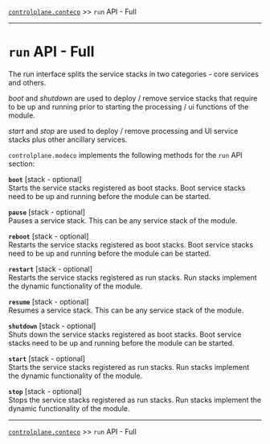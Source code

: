 [`controlplane.conteco`](../README.md) >> `run` API - Full

-----

# `run` API - Full

The run interface splits the service stacks in two categories - core services and others.

_boot_ and _shutdown_ are used to deploy / remove service stacks that require to be
up and running prior to starting the processing / ui functions of the module.

_start_ and _stop_ are used to deploy / remove processing and UI service stacks plus other ancillary services.

`controlplane.modeco` implements the following methods for the `run` API section:  

__`boot`__ [stack - optional]  
Starts the service stacks registered as boot stacks.
Boot service stacks need to be up and running before the module can be started.  

__`pause`__ [stack - optional]  
Pauses a service stack. This can be any service stack of the module.  

__`reboot`__ [stack - optional]  
Restarts the service stacks registered as boot stacks.
Boot service stacks need to be up and running before the module can be started.  

__`restart`__ [stack - optional]  
Restarts the service stacks registered as run stacks.
Run stacks implement the dynamic functionality of the module.  

__`resume`__ [stack - optional]  
Resumes a service stack. This can be any service stack of the module.  

__`shutdown`__ [stack - optional]  
Shuts down the service stacks registered as boot stacks.
Boot service stacks need to be up and running before the module can be started.  

__`start`__ [stack - optional]  
Starts the service stacks registered as run stacks.
Run stacks implement the dynamic functionality of the module.  

__`stop`__ [stack - optional]  
Stops the service stacks registered as run stacks.
Run stacks implement the dynamic functionality of the module.  

-----
[`controlplane.conteco`](../README.md) >> `run` API - Full
